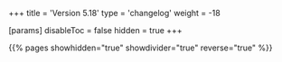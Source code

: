 +++
title = 'Version 5.18'
type = 'changelog'
weight = -18

[params]
  disableToc = false
  hidden = true
+++

{{% pages showhidden="true" showdivider="true" reverse="true" %}}
